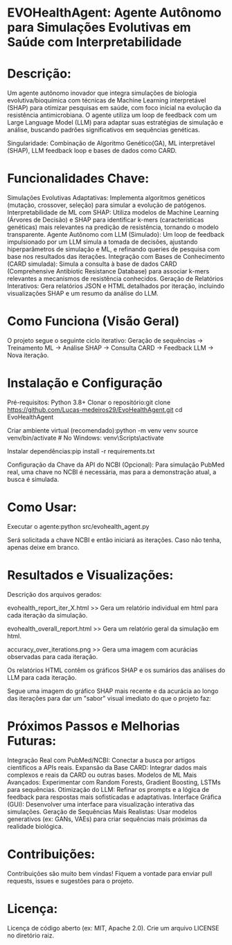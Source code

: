 # EVOHealthAgent: Agente Autônomo para Simulações Evolutivas em Saúde com Interpretabilidade

# Descrição:

Um agente autônomo inovador que integra simulações de biologia evolutiva/bioquímica com técnicas de Machine Learning interpretável (SHAP) para otimizar pesquisas em saúde, com foco inicial na evolução da resistência antimicrobiana. O agente utiliza um loop de feedback com um Large Language Model (LLM) para adaptar suas estratégias de simulação e análise, buscando padrões significativos em sequências genéticas.

Singularidade: Combinação de Algoritmo Genético(GA), ML interpretável (SHAP), LLM feedback loop e bases de dados como CARD.

# Funcionalidades Chave:

Simulações Evolutivas Adaptativas: Implementa algoritmos genéticos (mutação, crossover, seleção) para simular a evolução de patógenos.
Interpretabilidade de ML com SHAP: Utiliza modelos de Machine Learning (Árvores de Decisão) e SHAP para identificar k-mers (características genéticas) mais relevantes na predição de resistência, tornando o modelo transparente.
Agente Autônomo com LLM (Simulado): Um loop de feedback impulsionado por um LLM simula a tomada de decisões, ajustando hiperparâmetros de simulação e ML, e refinando queries de pesquisa com base nos resultados das iterações.
Integração com Bases de Conhecimento (CARD simulada): Simula a consulta à base de dados CARD (Comprehensive Antibiotic Resistance Database) para associar k-mers relevantes a mecanismos de resistência conhecidos.
Geração de Relatórios Interativos: Gera relatórios JSON e HTML detalhados por iteração, incluindo visualizações SHAP e um resumo da análise do LLM.

# Como Funciona (Visão Geral)

O projeto segue o seguinte ciclo iterativo: Geração de sequências -> Treinamento ML -> Análise SHAP -> Consulta CARD -> Feedback LLM -> Nova iteração.

# Instalação e Configuração

Pré-requisitos: Python 3.8+
Clonar o repositório:git clone https://github.com/Lucas-medeiros29/EvoHealthAgent.git
cd EvoHealthAgent

Criar ambiente virtual (recomendado):python -m venv venv
source venv/bin/activate  # No Windows: venv\Scripts\activate

Instalar dependências:pip install -r requirements.txt

Configuração da Chave da API do NCBI (Opcional):
Para simulação PubMed real, uma chave no NCBI é necessária, mas para a demonstração atual, a busca é simulada.


# Como Usar:

Executar o agente:python src/evohealth_agent.py

Será solicitada a chave NCBI e então iniciará as iterações. Caso não tenha, apenas deixe em branco.

# Resultados e Visualizações:

Descrição dos arquivos gerados:

evohealth_report_iter_X.html >> Gera um relatório individual em html para cada iteração da simulação.

evohealth_overall_report.html >> Gera um relatório geral da simulação em html.

accuracy_over_iterations.png >> Gera uma imagem com acurácias observadas para cada iteração.


Os relatórios HTML contêm os gráficos SHAP e os sumários das análises do LLM para cada iteração.

Segue uma imagem do gráfico SHAP mais recente e da acurácia ao longo das iterações para dar um "sabor" visual imediato do que o projeto faz:


# Próximos Passos e Melhorias Futuras:

Integração Real com PubMed/NCBI: Conectar a busca por artigos científicos a APIs reais.
Expansão da Base CARD: Integrar dados mais complexos e reais da CARD ou outras bases.
Modelos de ML Mais Avançados: Experimentar com Random Forests, Gradient Boosting, LSTMs para sequências.
Otimização do LLM: Refinar os prompts e a lógica de feedback para respostas mais sofisticadas e adaptativas.
Interface Gráfica (GUI): Desenvolver uma interface para visualização interativa das simulações.
Geração de Sequências Mais Realistas: Usar modelos generativos (ex: GANs, VAEs) para criar sequências mais próximas da realidade biológica.

# Contribuições:

Contribuições são muito bem vindas! Fiquem a vontade para enviar pull requests, issues e sugestões para o projeto.

# Licença:

Licença de código aberto (ex: MIT, Apache 2.0). Crie um arquivo LICENSE no diretório raiz.
